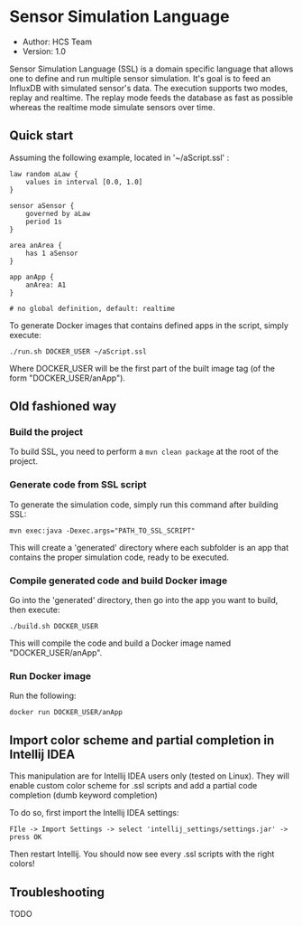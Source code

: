 # Sensor Simulation Language

* Author: HCS Team
* Version: 1.0

Sensor Simulation Language (SSL) is a domain specific language that allows one to define and run multiple sensor simulation.
It's goal is to feed an InfluxDB with simulated sensor's data. The execution supports two modes, replay and realtime.
The replay mode feeds the database as fast as possible whereas the realtime mode simulate sensors over time.

## Quick start

Assuming the following example, located in '~/aScript.ssl' :
```
law random aLaw {
    values in interval [0.0, 1.0]
}

sensor aSensor {
    governed by aLaw
    period 1s
}

area anArea {
    has 1 aSensor
}

app anApp {
    anArea: A1
}

# no global definition, default: realtime
```

To generate Docker images that contains defined apps in the script, simply execute:

```
./run.sh DOCKER_USER ~/aScript.ssl
```

Where DOCKER_USER will be the first part of the built image tag (of the form "DOCKER_USER/anApp").

## Old fashioned way

### Build the project

To build SSL, you need to perform a `mvn clean package` at the root of the project.

### Generate code from SSL script

To generate the simulation code, simply run this command after building SSL:

```
mvn exec:java -Dexec.args="PATH_TO_SSL_SCRIPT"
```

This will create a 'generated' directory where each subfolder is an app that contains the proper simulation code, ready to be executed.

### Compile generated code and build Docker image

Go into the 'generated' directory, then go into the app you want to build, then execute:

```
./build.sh DOCKER_USER
```

This will compile the code and build a Docker image named "DOCKER_USER/anApp".

### Run Docker image

Run the following:
```
docker run DOCKER_USER/anApp
```

## Import color scheme and partial completion in Intellij IDEA

This manipulation are for Intellij IDEA users only (tested on Linux). They will enable custom color scheme for .ssl scripts and add a partial code completion (dumb keyword completion)

To do so, first import the Intellij IDEA settings:
```
FIle -> Import Settings -> select 'intellij_settings/settings.jar' -> press OK
```

Then restart Intellij. You should now see every .ssl scripts with the right colors!

## Troubleshooting
TODO